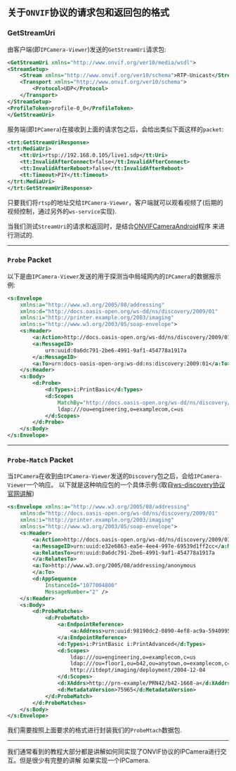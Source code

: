 ## 关于`ONVIF`协议的请求包和返回包的格式

### GetStreamUri

由客户端(即`IPCamera-Viewer`)发送的`GetStreamUri`请求包:

```xml
<GetStreamUri xmlns="http://www.onvif.org/ver10/media/wsdl">
<StreamSetup>
    <Stream xmlns="http://www.onvif.org/ver10/schema">RTP-Unicast</Stream>
    <Transport xmlns="http://www.onvif.org/ver10/schema">
        <Protocol>UDP</Protocol>
    </Transport>
</StreamSetup>
<ProfileToken>profile-0_0</ProfileToken>
</GetStreamUri>
```

服务端(即`IPCamera`)在接收到上面的请求包之后，会给出类似下面这样的`packet`:
```xml
<trt:GetStreamUriResponse>
<trt:MediaUri>
    <tt:Uri>rtsp://192.168.0.105/live1.sdp</tt:Uri>
    <tt:InvalidAfterConnect>false</tt:InvalidAfterConnect>
    <tt:InvalidAfterReboot>false</tt:InvalidAfterReboot>
    <tt:Timeout>P1Y</tt:Timeout>
</trt:MediaUri>
</trt:GetStreamUriResponse>
```

只要我们将`rtsp`的地址交给`IPCamera-Viewer`，客户端就可以观看视频了(后期的视频控制，通过另外的`ws-service`实现).

当我们测试`StreamUri`的请求和返回时，是结合[ONVIFCameraAndroid](https://github.com/rvi/ONVIFCameraAndroid.git)程序
来进行测试的.

--------------------------------------------------------

### `Probe` Packet

以下是由`IPCamera-Viewer`发送的用于探测当中局域网内的`IPCamera`的数据报示例:

```xml
<s:Envelope
    xmlns:a="http://www.w3.org/2005/08/addressing"
    xmlns:d="http://docs.oasis-open.org/ws-dd/ns/discovery/2009/01"
    xmlns:i="http://printer.example.org/2003/imaging"
    xmlns:s="http://www.w3.org/2003/05/soap-envelope">
    <s:Header>
        <a:Action>http://docs.oasis-open.org/ws-dd/ns/discovery/2009/01/Probe</a:Action>
        <a:MessageID>
            urn:uuid:0a6dc791-2be6-4991-9af1-454778a1917a
        </a:MessageID>
        <a:To>urn:docs-oasis-open-org:ws-dd:ns:discovery:2009:01</a:To>
    </s:Header>
    <s:Body>
        <d:Probe>
            <d:Types>i:PrintBasic</d:Types>
            <d:Scopes
                MatchBy="http://docs.oasis-open.org/ws-dd/ns/discovery/2009/01/ldap">
                ldap:///ou=engineering,o=examplecom,c=us
            </d:Scopes>
        </d:Probe>
    </s:Body>
</s:Envelope>
```

----------------------------------------------------------------

### `Probe-Match` Packet
当`IPCamera`在收到由`IPCamera-Viewer`发送的`Discovery`包之后，会给`IPCamera-Viewer`一个响应。
以下就是这种响应包的一个具体示例:(取自[ws-discovery协议官网讲解](http://docs.oasis-open.org/ws-dd/discovery/1.1/os/wsdd-discovery-1.1-spec-os.html))

```xml
<s:Envelope xmlns:a="http://www.w3.org/2005/08/addressing"
    xmlns:d="http://docs.oasis-open.org/ws-dd/ns/discovery/2009/01"
    xmlns:i="http://printer.example.org/2003/imaging"
    xmlns:s="http://www.w3.org/2003/05/soap-envelope">
    <s:Header>
        <a:Action>http://docs.oasis-open.org/ws-dd/ns/discovery/2009/01/ProbeMatches</a:Action>
        <a:MessageID>urn:uuid:e32e6863-ea5e-4ee4-997e-69539d1ff2cc</a:MessageID>
        <a:RelatesTo>urn:uuid:0a6dc791-2be6-4991-9af1-454778a1917a
        </a:RelatesTo>
        <a:To>http://www.w3.org/2005/08/addressing/anonymous
        </a:To>
        <d:AppSequence
            InstanceId="1077004800"
            MessageNumber="2" />
    </s:Header>
    <s:Body>
        <d:ProbeMatches>
            <d:ProbeMatch>
                <a:EndpointReference>
                    <a:Address>urn:uuid:98190dc2-0890-4ef8-ac9a-5940995e6119</a:Address>
                </a:EndpointReference>
                <d:Types>i:PrintBasic i:PrintAdvanced</d:Types>
                <d:Scopes>
                    ldap:///ou=engineering,o=examplecom,c=us
                    ldap:///ou=floor1,ou=b42,ou=anytown,o=examplecom,c=us
                    http://itdept/imaging/deployment/2004-12-04
                </d:Scopes>
                <d:XAddrs>http://prn-example/PRN42/b42-1668-a</d:XAddrs>
                <d:MetadataVersion>75965</d:MetadataVersion>
            </d:ProbeMatch>
        </d:ProbeMatches>
    </s:Body>
</s:Envelope>
```

我们需要按照上面要求的格式进行封装我们的`ProbeMtach`数据包.

---------------------------------------------------------

我们通常看到的教程大部分都是讲解如何同实现了ONVIF协议的IPCamera进行交互。但是很少有完整的讲解
如果实现一个IPCamera.





